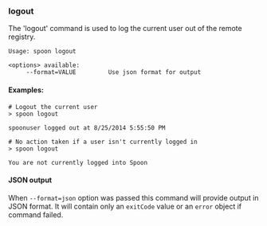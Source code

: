 ### logout

The 'logout' command is used to log the current user out of the remote registry. 

```
Usage: spoon logout

<options> available:
     --format=VALUE         Use json format for output
```

#### Examples:

```
# Logout the current user
> spoon logout

spoonuser logged out at 8/25/2014 5:55:50 PM

# No action taken if a user isn't currently logged in
> spoon logout

You are not currently logged into Spoon
```

#### JSON output

When `--format=json` option was passed this command will provide output in JSON format. It will contain only an `exitCode` value or an `error` object if command failed.